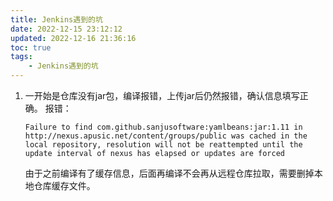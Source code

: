 ```yaml
---
title: Jenkins遇到的坑
date: 2022-12-15 23:12:12
updated: 2022-12-16 21:36:16
toc: true
tags: 
    - Jenkins遇到的坑
---
```

1. 一开始是仓库没有jar包，编译报错，上传jar后仍然报错，确认信息填写正确。 报错：

   ```
   Failure to find com.github.sanjusoftware:yamlbeans:jar:1.11 in http://nexus.apusic.net/content/groups/public was cached in the local repository, resolution will not be reattempted until the update interval of nexus has elapsed or updates are forced
   ```

   由于之前编译有了缓存信息，后面再编译不会再从远程仓库拉取，需要删掉本地仓库缓存文件。
